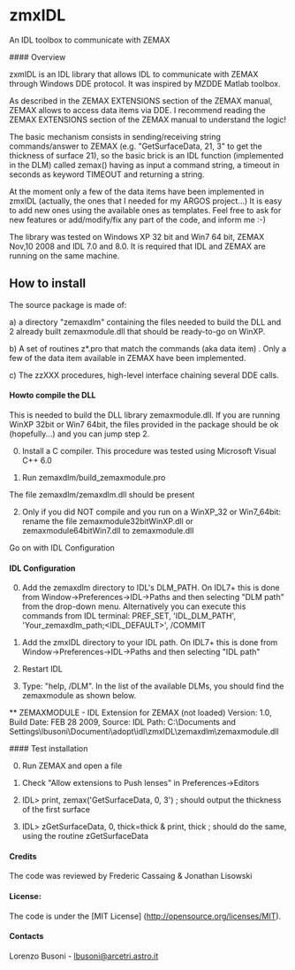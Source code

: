 zmxIDL
======

An IDL toolbox to communicate with ZEMAX


#### Overview


zxmIDL is an IDL library that allows IDL to communicate with ZEMAX through Windows DDE protocol. It was inspired by MZDDE Matlab toolbox.


As described in the ZEMAX EXTENSIONS section of the ZEMAX manual, ZEMAX allows to access data items via DDE.
I recommend reading the ZEMAX EXTENSIONS section of the ZEMAX manual to understand the logic!

The basic mechanism consists in sending/receiving string commands/answer to ZEMAX (e.g. "GetSurfaceData, 21, 3" to get the thickness of surface 21), so the basic brick is an IDL function (implemented in the DLM) called zemax() having as input a command string, a timeout in seconds as keyword TIMEOUT and returning a string.

At the moment only a few of the data items have been implemented in zmxIDL (actually, the ones that I needed for my ARGOS project...)
It is easy to add new ones using the available ones as templates. Feel free to ask for new features or add/modify/fix any part of the code, and inform me :-)

The library was tested on Windows XP 32 bit and Win7 64 bit, ZEMAX Nov,10 2008 and IDL 7.0 and 8.0. It is required that IDL and ZEMAX are running on the same machine.

## How to install

The source package is made of:

a) a directory "zemaxdlm" containing the files needed to build the DLL and 2 already built zemaxmodule.dll that should be ready-to-go on WinXP.

b) A set of routines z*.pro that match the commands (aka data item) . Only a few of the data item available in ZEMAX have been implemented.  

c) The zzXXX procedures, high-level interface chaining several DDE calls.

#### Howto compile the DLL


This is needed to build the DLL library zemaxmodule.dll. If you are running WinXP 32bit or Win7 64bit, the files provided in the package should be ok (hopefully...) and you can jump step 2.

0) Install a C compiler. This procedure was tested using Microsoft Visual C++ 6.0 

1) Run zemaxdlm/build_zemaxmodule.pro

The file zemaxdlm/zemaxdlm.dll should be present

2) Only if you did NOT compile and you run on a WinXP_32 or Win7_64bit: rename the file zemaxmodule32bitWinXP.dll or zemaxmodule64bitWin7.dll to zemaxmodule.dll

Go on with IDL Configuration

#### IDL Configuration


0) Add the zemaxdlm directory to IDL's DLM_PATH. On IDL7+ this is done from Window->Preferences->IDL->Paths and then selecting "DLM path" from the drop-down menu. Alternatively you can execute this commands from IDL terminal: PREF_SET, 'IDL_DLM_PATH', 'Your_zemaxdlm_path;<IDL_DEFAULT>', /COMMIT  

1) Add the zmxIDL directory to your IDL path.  On IDL7+ this is done from Window->Preferences->IDL->Paths and then selecting "IDL path"

2) Restart IDL

3) Type: "help, /DLM". In the list of the available DLMs, you should find the zemaxmodule as shown below.

** ZEMAXMODULE - IDL Extension for ZEMAX (not loaded)
    Version: 1.0, Build Date: FEB 28 2009, Source: IDL
    Path: C:\Documents and Settings\lbusoni\Documenti\adopt\idl\zmxIDL\zemaxdlm\zemaxmodule.dll


#### Test installation


0) Run ZEMAX and open a file

1) Check "Allow extensions to Push lenses" in Preferences->Editors

2) IDL> print, zemax('GetSurfaceData, 0, 3')  ; should output the thickness of the first surface 

3) IDL> zGetSurfaceData, 0, thick=thick & print, thick ; should do the same, using the routine zGetSurfaceData


#### Credits

The code was reviewed by Frederic Cassaing & Jonathan Lisowski


#### License:
The code is under the [MIT License] (http://opensource.org/licenses/MIT).


#### Contacts
Lorenzo Busoni - lbusoni@arcetri.astro.it


